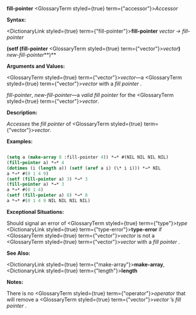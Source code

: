 **fill-pointer** <GlossaryTerm styled={true} term={"accessor"}><i>Accessor</i></GlossaryTerm> 



**Syntax:** 



<DictionaryLink styled={true} term={"fill-pointer"}><b>fill-pointer</b></DictionaryLink> *vector → fill-pointer* 



**(setf (fill-pointer** <GlossaryTerm styled={true} term={"vector"}><i>vector</i></GlossaryTerm>**)** *new-fill-pointer***)** 



**Arguments and Values:** 



<GlossaryTerm styled={true} term={"vector"}><i>vector</i></GlossaryTerm>—a <GlossaryTerm styled={true} term={"vector"}><i>vector</i></GlossaryTerm> with a *fill pointer* . 



*fill-pointer*, *new-fill-pointer*—a *valid fill pointer* for the <GlossaryTerm styled={true} term={"vector"}><i>vector</i></GlossaryTerm>. 



**Description:** 



*Accesses* the *fill pointer* of <GlossaryTerm styled={true} term={"vector"}><i>vector</i></GlossaryTerm>. 



**Examples:**
```lisp

(setq a (make-array 8 :fill-pointer 4)) *→* #(NIL NIL NIL NIL) 
(fill-pointer a) *→* 4 
(dotimes (i (length a)) (setf (aref a i) (\* i i))) *→* NIL 
a *→* #(0 1 4 9) 
(setf (fill-pointer a) 3) *→* 3 
(fill-pointer a) *→* 3 
a *→* #(0 1 4) 
(setf (fill-pointer a) 8) *→* 8 
a *→* #(0 1 4 9 NIL NIL NIL NIL) 

```
**Exceptional Situations:** 



Should signal an error of <GlossaryTerm styled={true} term={"type"}><i>type</i></GlossaryTerm> <DictionaryLink styled={true} term={"type-error"}><b>type-error</b></DictionaryLink> if <GlossaryTerm styled={true} term={"vector"}><i>vector</i></GlossaryTerm> is not a <GlossaryTerm styled={true} term={"vector"}><i>vector</i></GlossaryTerm> with a *fill pointer* . 



 



 



**See Also:** 



<DictionaryLink styled={true} term={"make-array"}><b>make-array</b></DictionaryLink>, <DictionaryLink styled={true} term={"length"}><b>length</b></DictionaryLink> 



**Notes:** 



There is no <GlossaryTerm styled={true} term={"operator"}><i>operator</i></GlossaryTerm> that will remove a <GlossaryTerm styled={true} term={"vector"}><i>vector</i></GlossaryTerm> ’s *fill pointer* . 



